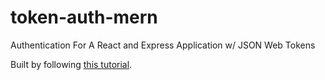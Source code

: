 # token-auth-mern
Authentication For A React and Express Application w/ JSON Web Tokens

Built by following [this tutorial](https://medium.com/@faizanv/authentication-for-your-react-and-express-application-w-json-web-tokens-923515826e0).


